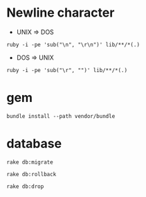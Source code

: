 # Newline character
* UNIX => DOS
```
ruby -i -pe 'sub("\n", "\r\n")' lib/**/*(.)
```
* DOS => UNIX
```
ruby -i -pe 'sub("\r", "")' lib/**/*(.)
```
# gem
```
bundle install --path vendor/bundle
```
# database
```
rake db:migrate
```
```
rake db:rollback
```
```
rake db:drop
```

